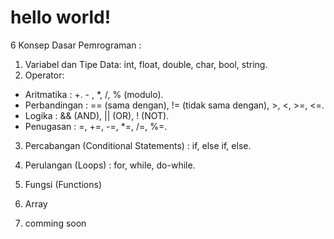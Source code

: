 # hello world!
6 Konsep Dasar Pemrograman :
1. Variabel dan Tipe Data: int, float, double, char, bool, string.
2. Operator:
- Aritmatika : +. - , *, /, % (modulo).
- Perbandingan : == (sama dengan), != (tidak sama dengan), >, <, >=, <=.
- Logika : && (AND), || (OR), ! (NOT).
- Penugasan : =, +=, -=, *=, /=, %=.
3. Percabangan (Conditional Statements) : if, else if, else.
4. Perulangan (Loops) : for, while, do-while.
5. Fungsi (Functions)
6. Array

7. comming soon